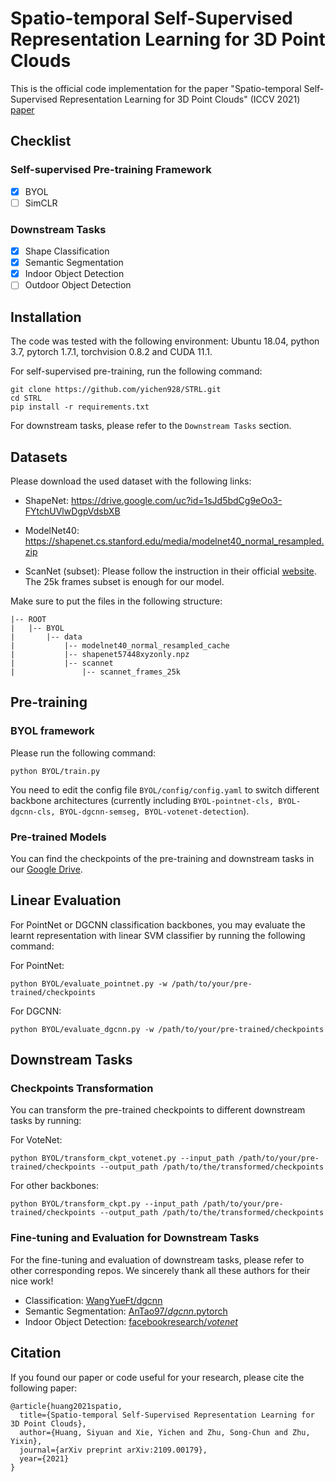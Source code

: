 # Spatio-temporal Self-Supervised Representation Learning for 3D Point Clouds



This is the official code implementation for the paper "Spatio-temporal Self-Supervised Representation Learning for 3D Point Clouds" (ICCV 2021) [paper](https://arxiv.org/abs/2109.00179)

## Checklist

### Self-supervised Pre-training Framework

+ [x] BYOL
+ [ ] SimCLR

### Downstream Tasks

+ [x] Shape Classification
+ [x] Semantic Segmentation
+ [x] Indoor Object Detection
+ [ ] Outdoor Object Detection

## Installation 

The code was tested with the following environment: Ubuntu 18.04, python 3.7, pytorch 1.7.1, torchvision 0.8.2 and CUDA 11.1.

For self-supervised pre-training, run the following command:

```
git clone https://github.com/yichen928/STRL.git
cd STRL
pip install -r requirements.txt
```

For downstream tasks, please refer to the `Downstream Tasks` section.

## Datasets

Please download the used dataset with the following links:

+ ShapeNet: https://drive.google.com/uc?id=1sJd5bdCg9eOo3-FYtchUVlwDgpVdsbXB

+ ModelNet40: https://shapenet.cs.stanford.edu/media/modelnet40_normal_resampled.zip
+ ScanNet (subset): Please follow the instruction in their official [website](http://www.scan-net.org/). The 25k frames subset is enough for our model.

Make sure to put the files in the following structure:

```
|-- ROOT
|	|-- BYOL
|		|-- data
|			|-- modelnet40_normal_resampled_cache
|			|-- shapenet57448xyzonly.npz
|			|-- scannet
|				|-- scannet_frames_25k
```

## Pre-training

### BYOL framework

Please run the following command:

```
python BYOL/train.py
```

You need to edit the config file `BYOL/config/config.yaml` to switch different backbone architectures (currently including `BYOL-pointnet-cls, BYOL-dgcnn-cls, BYOL-dgcnn-semseg, BYOL-votenet-detection`).

### Pre-trained Models

You can find the checkpoints of the pre-training and downstream tasks in our [Google Drive](https://drive.google.com/drive/folders/1uip_uZtyoVdTbwUM4QUZmEcXROpV2-8n?usp=sharing).

## Linear Evaluation

For PointNet or DGCNN classification backbones, you may evaluate the learnt representation with linear SVM classifier by running the following command:

For PointNet:

```
python BYOL/evaluate_pointnet.py -w /path/to/your/pre-trained/checkpoints
```

For DGCNN:

```
python BYOL/evaluate_dgcnn.py -w /path/to/your/pre-trained/checkpoints
```

## Downstream Tasks

### Checkpoints Transformation

You can transform the pre-trained checkpoints to different downstream tasks by running:

For VoteNet:

```
python BYOL/transform_ckpt_votenet.py --input_path /path/to/your/pre-trained/checkpoints --output_path /path/to/the/transformed/checkpoints
```

For other backbones:

```
python BYOL/transform_ckpt.py --input_path /path/to/your/pre-trained/checkpoints --output_path /path/to/the/transformed/checkpoints
```

### Fine-tuning and Evaluation for Downstream Tasks

For the fine-tuning and evaluation of downstream tasks, please refer to other corresponding repos. We sincerely thank all these authors for their nice work!

+ Classification: [WangYueFt/dgcnn](https://github.com/WangYueFt/dgcnn)
+ Semantic Segmentation: [AnTao97/*dgcnn*.pytorch](https://github.com/AnTao97/dgcnn.pytorch)
+ Indoor Object Detection: [facebookresearch/*votenet*](https://github.com/facebookresearch/votenet)

## Citation

If you found our paper or code useful for your research, please cite the following paper:

```
@article{huang2021spatio,
  title={Spatio-temporal Self-Supervised Representation Learning for 3D Point Clouds},
  author={Huang, Siyuan and Xie, Yichen and Zhu, Song-Chun and Zhu, Yixin},
  journal={arXiv preprint arXiv:2109.00179},
  year={2021}
}
```
